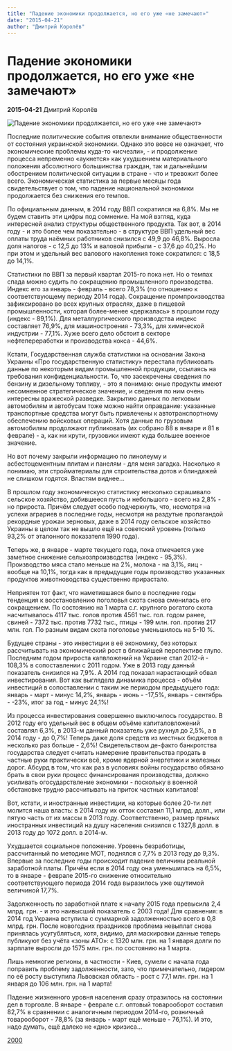 ```yaml
---
title: "Падение экономики продолжается, но его уже «не замечают»"
date: "2015-04-21"
author: "Дмитрий Королёв"
---
```


# Падение экономики продолжается, но его уже «не замечают»

**2015-04-21** Дмитрий Королёв

![Падение экономики продолжается, но его уже «не замечают»](https://encrypted-tbn1.gstatic.com/images?q=tbn:ANd9GcSd7pTlbS-2mqHq_G7B66blIVhnCqeBy_w1-Je2ruOc6aMHCykU)

Последние политические события отвлекли внимание общественности от состояния украинской экономики. Однако это вовсе не означает, что экономические проблемы куда-то «исчезли», - и продолжение процесса непременно «аукнется» как ухудшением материального положения абсолютного большинства граждан, так и дальнейшим обострением политической ситуации в стране - что и тревожит более всего. Экономическая статистика за первые месяцы года свидетельствует о том, что падение национальной экономики продолжается без снижения его темпов.

По официальным данным, в 2014 году ВВП сократился на 6,8%. Мы не будем ставить эти цифры под сомнение. На мой взгляд, куда интересней анализ структуры общественного продукта. Так вот, в 2014 году - и это более чем показательно - в структуре ВВП удельный вес оплаты труда наёмных работников снизился с 49,9 до 46,8%. Выросла доля налогов - с 12,5 до 13% и валовой прибыли - с 37,6 до 40,2%. Но при этом и удельный вес валового накопления тоже сократился: с 18,5 до 14,1%.

Статистики по ВВП за первый квартал 2015-го пока нет. Но о темпах спада можно судить по сокращению промышленного производства. Индекс его за январь - февраль - всего 78,3% (по отношению к соответствующему периоду 2014 года). Сокращение промпроизводства зафиксировано во всех крупных отраслях, даже в пищевой промышленности, которая более-менее «держалась» в прошлом году (индекс - 89,1%). Для металлургического производства индекс составляет 76,9%, для машиностроения - 73,3%, для химической индустрии - 77,1%. Хуже всего дело обстоит в секторе нефтепереработки и производства кокса - 44,6%.

Кстати, Государственная служба статистики на основании Закона Украины «Про государственную статистику» перестала публиковать данные по некоторым видам промышленной продукции, ссылаясь на требования конфиденциальности. То, что засекречены сведения по бензину и дизельному топливу, - это я понимаю: оные продукты имеют несомненное стратегическое значение, и сведения по ним очень интересны вражеской разведке. Закрытию данных по легковым автомобилям и автобусам тоже можно найти оправдание: указанные транспортные средства могут быть привлечены к автотранспортному обеспечению войсковых операций. Хотя данные по грузовым автомобилям продолжают публиковать (их собрано 88 в январе и 81 в феврале) - а, как ни крути, грузовики имеют куда большее военное значение.

Но вот почему закрыли информацию по линолеуму и асбестоцементным плитам и панелям - для меня загадка. Насколько я понимаю, эти стройматериалы для строительства дотов и блиндажей не слишком годятся. Властям виднее...

В прошлом году экономическую статистику несколько скрашивало сельское хозяйство, добившееся пусть и небольшого - всего на 2,8% - но прироста. Причём следует особо подчеркнуть, что, несмотря на успехи аграриев в последние годы, несмотря на раздутые пропагандой рекордные урожаи зерновых, даже в 2014 году сельское хозяйство Украины в целом так не вышло ещё на советский уровень (только 93,2% от эталонного показателя 1990 года).

Теперь же, в январе - марте текущего года, пока отмечается уже заметное снижение сельхозпроизводства (индекс - 95,3%). Производство мяса стало меньше на 2%, молока - на 3,1%, яиц - вообще на 10,1%, тогда как в предыдущие годы производство указанных продуктов животноводства существенно прирастало.

Неприятен тот факт, что наметившаяся было в последние годы тенденция к восстановлению поголовья скота снова сменилась его сокращением. По состоянию на 1 марта с.г. крупного рогатого скота насчитывалось 4117 тыс. голов против 4561 тыс. гол. годом ранее, свиней - 7372 тыс. против 7732 тыс., птицы - 199 млн. гол. против 217 млн. гол. По разным видам скота поголовье уменьшилось на 5-10 %.

Будущее страны - это инвестиции в её экономику, без которых рассчитывать на экономический рост в ближайшей перспективе глупо. Последним годом прироста капвложений на Украине стал 2012-й - 108,3% в сопоставлении с 2011 годом. Уже в 2013 году данный показатель снизился на 7,9%. А 2014 год показал нарастающий обвал инвестирования. Вот как выглядела динамика процесса - объём инвестиций в сопоставлении с таким же периодом предыдущего года: январь - март - минус 14,2%, январь - июнь - -17,5%, январь - сентябрь - -23%, итог за год - минус 24,1%!

Из процесса инвестирования совершенно выключилось государство. В 2012 году его удельный вес в общем объёме капиталовложений составлял 6,3%, в 2013-м данный показатель уже рухнул до 2,5%, а в 2014 году - до 0,7%! Теперь даже доля средств из местных бюджетов в несколько раз больше - 2,6%! Свидетельством де-факто банкротства государства следует считать намерение правительства продать в частные руки практически всё, кроме ядерной энергетики и железных дорог. Абсурд в том, что как раз в условиях войны государство обязано брать в свои руки процесс финансирования производства, должно усиливать огосударствление экономики - поскольку в военной обстановке трудно рассчитывать на приток частных капиталов!

Вот, кстати, и иностранные инвестиции, на которые более 20-ти лет молится наша власть: в 2014 году их отток составил 11,1 млрд. долл., или пятую часть от их массы в 2013 году. Соответственно, размер прямых иностранных инвестиций на душу населения снизился с 1327,8 долл. в 2013 году до 1072 долл. в 2014-м.

Ухудшается социальное положение. Уровень безработицы, рассчитанный по методике МОТ, поднялся с 7,7% в 2013 году до 9,3%. Впервые за последние годы происходит падение величины реальной заработной платы. Причём если в 2014 году она уменьшилась на 6,5%, то в январе - феврале 2015-го снижение относительно соответствующего периода 2014 года выразилось уже ощутимой величиной 17,7%.

Задолженность по заработной плате к началу 2015 года превысила 2,4 млрд. грн. - и это наивысший показатель с 2003 года! Для сравнения: в 2014 год Украина вступила с суммарной задолженностью всего в 0,8 млрд. грн. После новогодних праздников проблема невыплат снова принялась усугубляться, хотя, видимо, для маскировки данные теперь публикуют без учёта «зоны АТО»: с 1320 млн. грн. на 1 января долги по зарплате выросли до 1575 млн. грн. по состоянию на 1 марта.

Лишь немногие регионы, в частности - Киев, сумели с начала года поправить проблему задолженности, зато, что примечательно, лидером по её росту выступила Львовская область - рост с 77,1 млн. грн. на 1 января до 106 млн. грн. на 1 марта!

Падение жизненного уровня населения сразу отразилось на состоянии дел в торговле. В январе - феврале с.г. оптовый товарооборот составил 82,7% в сравнении с аналогичным периодом 2014-го, розничный товарооборот - 78,8% (за январь - март ещё меньше - 76,1%). И это, надо думать, ещё далеко не «дно» кризиса...

[2000](http://www.2000.ua/)
